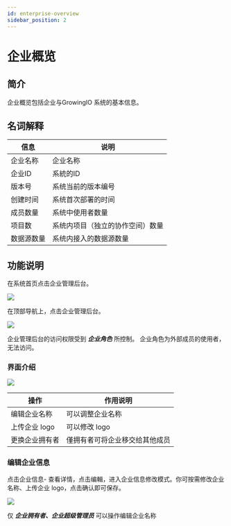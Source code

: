 ```yaml
---
id: enterprise-overview
sidebar_position: 2
---
```


# 企业概览

## 简介[](#jian-jie)

企业概览包括企业与GrowingIO 系统的基本信息。


## 名词解释[](#ming-ci-jie-shi)

| 信息  | 说明  |
| --- | --- |
| 企业名称 | 企业名称 |
| 企业ID | 系統的ID |
| 版本号 | 系统当前的版本编号 |
| 创建时间 | 系统首次部署的时间 |
| 成员数量 | 系统中使用者数量 |
| 项目数 | 系统内项目（独立的协作空间）数量 |
| 数据源数量 | 系统内接入的数据源数量 |


## 功能说明[](#gong-neng-shuo-ming)

在系统首页点击企业管理后台。

![](https://gblobscdn.gitbook.com/assets%2F-M2qbZInaXgdm8kkNosp%2F-MkH72c2s87xY-cyCKXe%2F-MkH7SK230Lg0fKEoLk_%2Fimage.png?alt=media&token=1851b518-d3e3-4e6e-90d4-c152a8f8a61f)

在顶部导航上，点击企业管理后台。

![](https://gblobscdn.gitbook.com/assets%2F-M2qbZInaXgdm8kkNosp%2F-MkH72c2s87xY-cyCKXe%2F-MkH7cW4qAUYc1NJiwXr%2Fimage.png?alt=media&token=50ee409e-1eee-4fa7-91fa-15025d87ba3c)

企业管理后台的访问权限受到 **_企业角色_** 所控制。 企业角色为外部成员的使用者，无法访问。


### 界面介绍[](#jie-mian-jie-shao)

![](https://gblobscdn.gitbook.com/assets%2F-M2qbZInaXgdm8kkNosp%2F-MkH72c2s87xY-cyCKXe%2F-MkH7jUMb-RZkvilAOdp%2Fimage.png?alt=media&token=198d7d6b-d2d2-4c1f-a083-a08b37220ce0)

| 操作  | 作用说明 |
| --- | --- |
| 编辑企业名称 | 可以调整企业名称 |
| 上传企业 logo | 可以修改 logo |
| 更换企业拥有者 | 僅拥有者可将企业移交给其他成员 |


### 编辑企业信息[](#bian-ji-qi-ye-xin-xi)

点击企业信息\- 查看详情，点击编輯，进入企业信息修改模式。你可按需修改企业名称、上传企业 logo，点击确认即可保存。

![](https://gblobscdn.gitbook.com/assets%2F-M2qbZInaXgdm8kkNosp%2F-MkH72c2s87xY-cyCKXe%2F-MkH7p8LMxGo5-NwYw9O%2Fimage.png?alt=media&token=e6bbdf57-ce49-4ae3-aa0a-528af741a23e)

仅 **_企业拥有者、企业超级管理员_** 可以操作编辑企业名称
